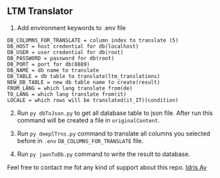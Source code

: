 ## LTM Translator


1. Add environment keywords to .env file
```
DB_COLUMNS_FOR_TRANSLATE = column index to translate (5) 
DB_HOST = host credential for db(localhost)
DB_USER = user credential for db(root)
DB_PASSWORD = password for db(root)
DB_PORT = port for db(8889)
DB_NAME = db name to translate
DB_TABLE = db table to translate(ltm_translations)
NEW_DB_TABLE = new db table name to create(result)
FROM_LANG = which lang translate from(de)
TO_LANG = which lang translate from(it)
LOCALE = which rows will be translated(it_IT)(condition)
```

2. Run ```py dbToJson.py``` to get all database table to json file. After run this command  will be created a file 
in ```originalContent```.

3. Run ```py deeplTrns.py``` command to translate all columns you selected before in ```.env``` 
```DB_COLUMNS_FOR_TRANSLATE``` file.

4. Run ```py jaonToDb.py``` command to write the result to database.

Feel free to contact me fot any kind of support about this repo. <a href='mailto:idris@evulpo.com?subject=%5BGitHub%5D%20LTM%20Translator'>Idris Ay</a>